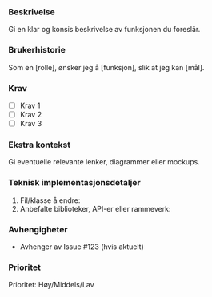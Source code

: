 <!--
  Feature (feat) Issue-mal
  Formål: Foreslå ny funksjonalitet eller forbedringer.
  Skriv tittel på formatet: feat(scope): [Kort tittel]
-->

### Beskrivelse
<!-- En detaljert beskrivelse av funksjonaliteten. Hvilket problem løser den? Hva er forventet oppførsel? -->
Gi en klar og konsis beskrivelse av funksjonen du foreslår.

### Brukerhistorie
<!-- Definer brukerbehovet eller forretningskravet som en brukerhistorie. -->
Som en [rolle], ønsker jeg å [funksjon], slik at jeg kan [mål].

### Krav
<!-- List spesifikke krav eller kriterier for at funksjonen skal anses som ferdig. -->
- [ ] Krav 1
- [ ] Krav 2
- [ ] Krav 3

### Ekstra kontekst
<!-- Annen kontekst eller informasjon (f.eks. skjermbilder, mockups) som kan hjelpe med forståelsen av funksjonen. -->
Gi eventuelle relevante lenker, diagrammer eller mockups.

### Teknisk implementasjonsdetaljer
<!-- Valgfritt: Gi teknisk veiledning om hvordan funksjonen skal implementeres, inkludert spesifikke filer, API-er eller biblioteker som er involvert. -->
1. Fil/klasse å endre:
2. Anbefalte biblioteker, API-er eller rammeverk:

### Avhengigheter
<!-- Er det andre issues eller pull requests som må løses før man kan jobbe med dette? -->
- Avhenger av Issue #123 (hvis aktuelt)

### Prioritet
<!-- Indiker prioriteten (Høy, Middels, Lav). -->
Prioritet: Høy/Middels/Lav